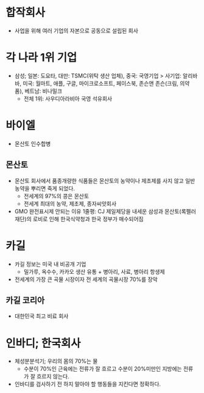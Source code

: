 # 합작회사
* 사업을 위해 여러 기업의 자본으로 공동으로 설립된 회사

# 각 나라 1위 기업
* 삼성; 일본: 도요타, 대만: TSMC(위탁 생산 업체), 중국: 국영기업 > 사기업: 알리바바, 미국: 월마트, 애플, 구글, 마이크로소프트, 페이스북, 존슨앤 존슨(크림, 의약품), 베트남: 비나밀크
  * 전체 1위: 사우디아라비아 국영 석유회사 

# 바이엘
* 몬산토 인수합병

## 몬산토
* 몬산토 회사에서 품종개량한 식품들은 몬산토의 농약이나 제초제를 사지 않고 일반 농약을 뿌리면 죽게 되었다. 
	* 전세계의 97%의 콩은 몬산토
	* 전세계 최대의 농약, 제초제, 종자씨앗회사
* GMO 완전표시제 안되는 이유 1줄평: CJ 제일제당을 내세운 삼성과 몬산토(록펠러 재단)의 로비로 인해 한국식약청과 한국 정부가 매수되어짐

# 카길
* 카길 정보는 미국 내 비공개 기업
	* 밀가루, 옥수수, 카카오 생산 유통 + 병아리, 사료, 병아리 항생제
* 전세계의 가장 큰 곡물 시장이자 전 세계의 곡물시장 70%를 장악

## 카길 코리아
* 대한민국 최고 비료 회사

# 인바디; 한국회사
* 체성분분석기; 우리의 몸의 70%는 물
	* 수분이 70%인 근육에는 전류가 잘 흐르고 수분이 20%미만인 지방에는 전류가 잘 흐르지 않는다.
* 인바디를 검사하기 전 하지 말아야 할 행동들을 지킨다면 정확하다.